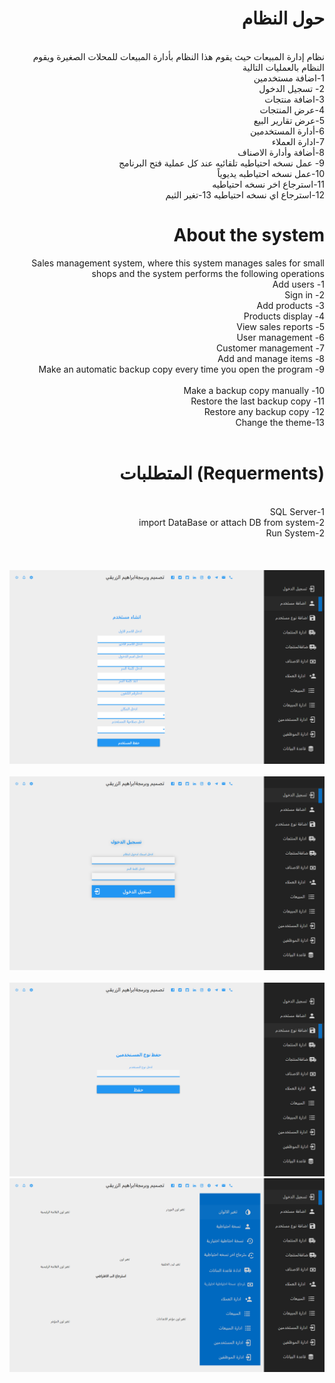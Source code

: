 <body style="direction: rtl; dir=rtl;">
<h1 >
    حول النظام
</h1>
 <br>
    نظام إدارة المبيعات حيث يقوم هذا النظام بأدارة المبيعات للمحلات الصغيرة  ويقوم النظام بالعمليات التالية
     <br>
    1-اضافة مستخدمين
     <br>
    2- تسجيل الدخول 
     <br>
    3-اضافة منتجات
     <br>
    4-عرض المنتجات
     <br>
    5-عرض تقارير البيع
     <br>
    6-أدارة المستخدمين
     <br>
    7-ادارة العملاء
     <br>
    8-أضافة وأدارة الاصناف
     <br>
    9- عمل نسخه احتياطيه تلقائيه عند كل عملية فتح البرنامج
     <br>
    10-عمل نسخه احتياطبه يديوياً 
     <br>
    11-استرجاع اخر نسخه احتياطيه 
     <br>
    12-استرجاع اي نسخه احتياطيه
    13-تغير الثيم 
     <br>


<h1 >
   About the system
</h1>

Sales management system, where this system manages sales for small shops and the system performs the following operations
     <br>
     1- Add users
     <br>
     2- Sign in
     <br>
     3- Add products
     <br>
     4- Products display
     <br>
     5- View sales reports
     <br>
     6- User management
     <br>
     7- Customer management
     <br>
     8- Add and manage items
     <br>
     9- Make an automatic backup copy every time you open the program
     <br>
     <br>
     10- Make a backup copy manually
     <br>
     11- Restore the last backup copy
     <br>
     12- Restore any backup copy
     <br>
     13-Change the theme
     <br>
      <br>
      <h1 >
    (Requerments) المتطلبات 
    </h1>
     <br>
    1-SQL Server
    <br>
    2-import DataBase or attach DB from system
     <br>
    2-Run System  
    <br>
       <br>
        <br>
     <div >
    <img src="image/1.png"/>
    </div>
     <br>
    <div>
    <img src="image/2.png"/>
      </div>
       <br>
      <div>
    <img src="image/3.png"/>
      </div>
        <div>
    <img src="image/4.png"/>
      </div>
    </body>

